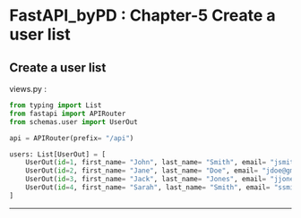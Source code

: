 # FastAPI_byPD : Chapter-5 Create a user list

## Create a user list
views.py :
```python
from typing import List
from fastapi import APIRouter
from schemas.user import UserOut

api = APIRouter(prefix= "/api")

users: List[UserOut] = [
    UserOut(id=1, first_name= "John", last_name= "Smith", email= "jsmith@gmail.com"),
    UserOut(id=2, first_name= "Jane", last_name= "Doe", email= "jdoe@gmail.com"),
    UserOut(id=3, first_name= "Jack", last_name= "Jones", email= "jjones@gmail.com"),
    UserOut(id=4, first_name= "Sarah", last_name= "Smith", email= "ssmith@gmail.com"),
]
```

---